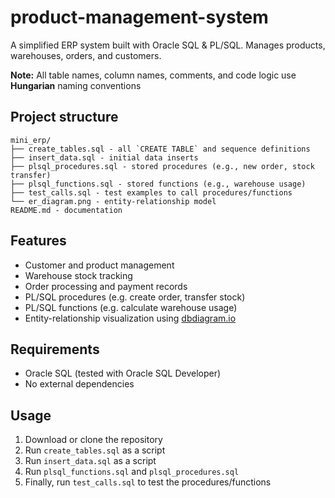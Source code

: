 # product-management-system
A simplified ERP system built with Oracle SQL &amp; PL/SQL. Manages products, warehouses, orders, and customers.

**Note:** All table names, column names, comments, and code logic use **Hungarian** naming conventions

## Project structure

```
mini_erp/
├── create_tables.sql - all `CREATE TABLE` and sequence definitions
├── insert_data.sql - initial data inserts
├── plsql_procedures.sql - stored procedures (e.g., new order, stock transfer)
├── plsql_functions.sql - stored functions (e.g., warehouse usage)
├── test_calls.sql - test examples to call procedures/functions
└── er_diagram.png - entity-relationship model
README.md - documentation
```

## Features

- Customer and product management
- Warehouse stock tracking
- Order processing and payment records
- PL/SQL procedures (e.g. create order, transfer stock)
- PL/SQL functions (e.g. calculate warehouse usage)
- Entity-relationship visualization using [dbdiagram.io](https://dbdiagram.io)

## Requirements

- Oracle SQL (tested with Oracle SQL Developer)
- No external dependencies

## Usage
1. Download or clone the repository
2. Run `create_tables.sql` as a script
3. Run `insert_data.sql` as a script
4. Run `plsql_functions.sql` and `plsql_procedures.sql`
5. Finally, run `test_calls.sql` to test the procedures/functions

